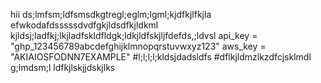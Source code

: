 hii
ds;lmfsm;ldfsmsdkgtregl;eglm;lgml;kjdfkjlfkjla
efwkodafdsssssdvdfgkjldsdfkjldkml
kjldsj;ladfkj;lkjladfskldfldgk;ldkjldfskjljfdefds,;ldvsl
api_key = "ghp_123456789abcdefghijklmnopqrstuvwxyz123"
aws_key = "AKIAIOSFODNN7EXAMPLE"
#l;l;l;l;kldsjdadsldfs
#dflkjldmzlkzdfcjsklmdl
g;lmdsm;l
ldfkjlskjjdskjlks
